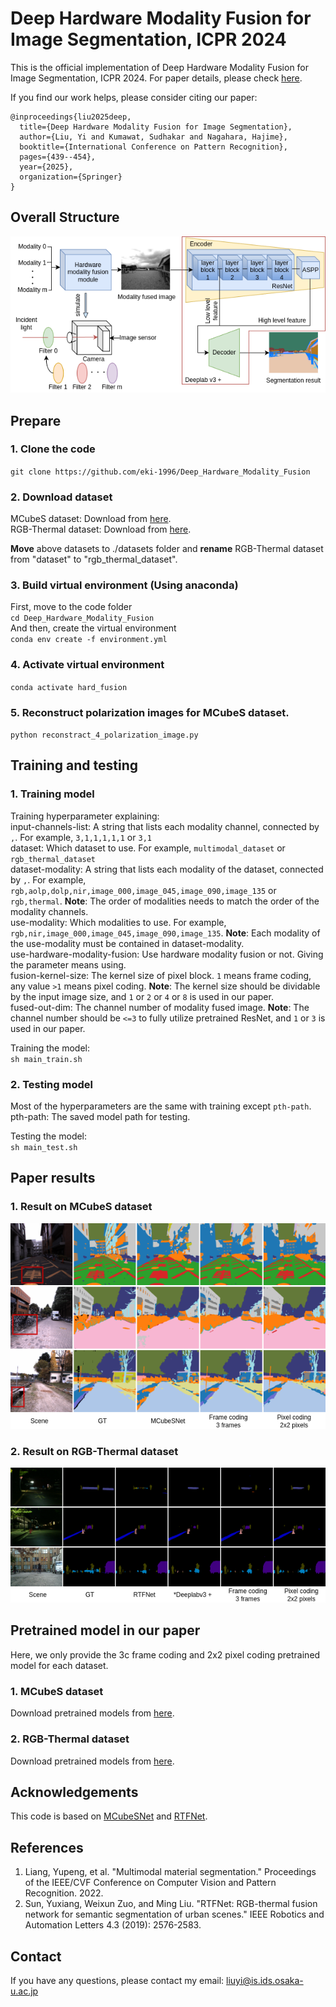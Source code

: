 # Deep Hardware Modality Fusion for Image Segmentation, ICPR 2024

This is the official implementation of Deep Hardware Modality Fusion for Image Segmentation, ICPR 2024. For paper details, please check [here](https://link.springer.com/chapter/10.1007/978-3-031-78183-4_28).

If you find our work helps, please consider citing our paper:<br>
```
@inproceedings{liu2025deep,
  title={Deep Hardware Modality Fusion for Image Segmentation},
  author={Liu, Yi and Kumawat, Sudhakar and Nagahara, Hajime},
  booktitle={International Conference on Pattern Recognition},
  pages={439--454},
  year={2025},
  organization={Springer}
}
```

## Overall Structure
![Overall structure image of Deep Hardware Modality Fusion for Image Segmentation](img/overall.png)

## Prepare
### 1. Clone the code
`git clone https://github.com/eki-1996/Deep_Hardware_Modality_Fusion`
### 2. Download dataset
MCubeS dataset: Download from [here](https://drive.google.com/file/d/14egTCyC0Pampb7imrXVwaDRffHN7FZxh/view?usp=sharing).<br>
RGB-Thermal dataset: Download from [here](http://gofile.me/4jm56/CfukComo1).

**Move** above datasets to ./datasets folder and **rename** RGB-Thermal dataset from "dataset" to "rgb_thermal_dataset".

### 3. Build virtual environment (Using anaconda)
First, move to the code folder<br> `cd Deep_Hardware_Modality_Fusion`<br> And then, create the virtual environment<br>
`conda env create -f environment.yml`

### 4. Activate virtual environment
`conda activate hard_fusion`

### 5. Reconstruct polarization images for MCubeS dataset.
`python reconstract_4_polarization_image.py`


## Training and testing
### 1. Training model
Training hyperparameter explaining:<br>
input-channels-list: A string that lists each modality channel, connected by `,`. For example, `3,1,1,1,1,1` or `3,1`<br>
dataset: Which dataset to use. For example, `multimodal_dataset` or `rgb_thermal_dataset`<br>
dataset-modality: A string that lists each modality of the dataset, connected by `,`. For example, `rgb,aolp,dolp,nir,image_000,image_045,image_090,image_135` or `rgb,thermal`. **Note**: The order of modalities needs to match the order of the modality channels.<br>
use-modality: Which modalities to use. For example, `rgb,nir,image_000,image_045,image_090,image_135`. **Note**: Each modality of the use-modality must be contained in dataset-modality.<br>
use-hardware-modality-fusion: Use hardware modality fusion or not. Giving the parameter means using.<br> 
fusion-kernel-size: The kernel size of pixel block. `1` means frame coding, any value `>1` means pixel coding. **Note**: The kernel size should be dividable by the input image size, and `1` or `2` or `4` or `8` is used in our paper.<br>
fused-out-dim: The channel number of modality fused image. **Note**: The channel number should be `<=3` to fully utilize pretrained ResNet, and `1` or `3` is used in our paper.

Training the model:<br>
`sh main_train.sh`<br>


### 2. Testing model
Most of the hyperparameters are the same with training except `pth-path`.
pth-path: The saved model path for testing.

Testing the model:<br>
`sh main_test.sh`<br>

## Paper results
### 1. Result on MCubeS dataset
![Result on MCubeS dataset](img/results.png)

### 2. Result on RGB-Thermal dataset
![Result on RGB-Thermal dataset](img/results_th.png)

## Pretrained model in our paper
Here, we only provide the 3c frame coding and 2x2 pixel coding pretrained model for each dataset.

### 1. MCubeS dataset
Download pretrained models from [here](https://drive.google.com/drive/u/0/folders/11PzuTl3hWkTiFoS5qU9jUoTOAX814SJH).
### 2. RGB-Thermal dataset
Download pretrained models from [here](https://drive.google.com/drive/u/0/folders/1Kwiaoh64Fat_KmU2Kq95tAb5nNsta0vF).

## Acknowledgements
This code is based on [MCubeSNet](https://github.com/kyotovision-public/multimodal-material-segmentation) and [RTFNet](https://github.com/yuxiangsun/RTFNet).

## References
1. Liang, Yupeng, et al. "Multimodal material segmentation." Proceedings of the IEEE/CVF Conference on Computer Vision and Pattern Recognition. 2022.<br>
2. Sun, Yuxiang, Weixun Zuo, and Ming Liu. "RTFNet: RGB-thermal fusion network for semantic segmentation of urban scenes." IEEE Robotics and Automation Letters 4.3 (2019): 2576-2583.

## Contact
If you have any questions, please contact my email: liuyi@is.ids.osaka-u.ac.jp

